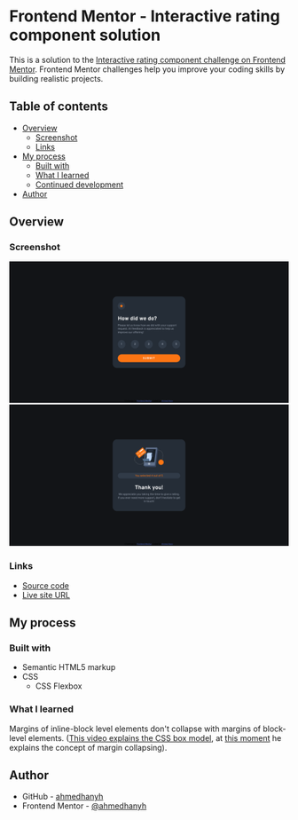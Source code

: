 # Frontend Mentor - Interactive rating component solution

This is a solution to the [Interactive rating component challenge on Frontend Mentor](https://www.frontendmentor.io/challenges/interactive-rating-component-koxpeBUmI). Frontend Mentor challenges help you improve your coding skills by building realistic projects.

## Table of contents

- [Overview](#overview)
  - [Screenshot](#screenshot)
  - [Links](#links)
- [My process](#my-process)
  - [Built with](#built-with)
  - [What I learned](#what-i-learned)
  - [Continued development](#continued-development)
- [Author](#author)

## Overview

### Screenshot

![](./screenshots/1.png)
![](./screenshots/2.png)

### Links

- [Source code](https://github.com/ahmedhanyh/interactive-rating-component)
- [Live site URL](https://ahmedhanyh.github.io/interactive-rating-component/)

## My process

### Built with

- Semantic HTML5 markup
- CSS
  - CSS Flexbox

### What I learned

Margins of inline-block level elements don't collapse with margins of block-level elements. ([This video explains the CSS box model](https://www.youtube.com/watch?v=rIO5326FgPE), at [this moment](https://youtu.be/rIO5326FgPE?t=250) he explains the concept of margin collapsing).

## Author

- GitHub - [ahmedhanyh](https://github.com/ahmedhanyh)
- Frontend Mentor - [@ahmedhanyh](https://www.frontendmentor.io/profile/ahmedhanyh)
